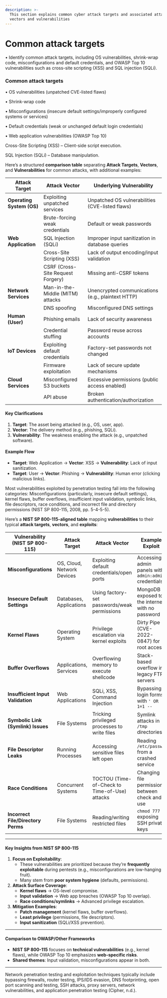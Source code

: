 ```yaml
---
description: >-
  This section explains common cyber attack targets and associated attack
  vectors and vulnerabilities
---
```


# Common attack targets

• Identify common attack targets, including OS vulnerabilities, shrink-wrap code, misconfigurations and default credentials, and OWASP Top 10 vulnerabilities such as cross-site scripting (XSS) and SQL injection (SQLi).

### Common attack targets

• OS vulnerabilities (unpatched CVE-listed flaws)&#x20;

• Shrink-wrap code

• Misconfigurations (insecure default settings/improperly configured systems or services)

• Default credentials (weak or unchanged default login credentials)

• Web application vulnerabilities (OWASP Top 10)

Cross-Site Scripting (XSS) – Client-side script execution.&#x20;

SQL Injection (SQLi) – Database manipulation.

Here’s a structured **comparison table** separating **Attack Targets**, **Vectors**, and **Vulnerabilities** for common attacks, with additional examples:

| **Attack Target**         | **Attack Vector**                 | **Underlying Vulnerability**                      |
| ------------------------- | --------------------------------- | ------------------------------------------------- |
| **Operating System (OS)** | Exploiting unpatched services     | Unpatched OS vulnerabilities (CVE-listed flaws)   |
|                           | Brute-forcing weak credentials    | Default or weak passwords                         |
| **Web Application**       | SQL Injection (SQLi)              | Improper input sanitization in database queries   |
|                           | Cross-Site Scripting (XSS)        | Lack of output encoding/input validation          |
|                           | CSRF (Cross-Site Request Forgery) | Missing anti-CSRF tokens                          |
| **Network Services**      | Man-in-the-Middle (MITM) attacks  | Unencrypted communications (e.g., plaintext HTTP) |
|                           | DNS spoofing                      | Misconfigured DNS settings                        |
| **Human (User)**          | Phishing emails                   | Lack of security awareness                        |
|                           | Credential stuffing               | Password reuse across accounts                    |
| **IoT Devices**           | Exploiting default credentials    | Factory-set passwords not changed                 |
|                           | Firmware exploitation             | Lack of secure update mechanisms                  |
| **Cloud Services**        | Misconfigured S3 buckets          | Excessive permissions (public access enabled)     |
|                           | API abuse                         | Broken authentication/authorization               |

#### **Key Clarifications**

1. **Target**: The asset being attacked (e.g., OS, user, app).
2. **Vector**: The delivery method (e.g., phishing, SQLi).
3. **Vulnerability**: The weakness enabling the attack (e.g., unpatched software).

#### **Example Flow**

* **Target**: Web Application → **Vector**: XSS → **Vulnerability**: Lack of input sanitization.
* **Target**: User → **Vector**: Phishing → **Vulnerability**: Human error (clicking malicious links).

Most vulnerabilities exploited by penetration testing fall into the following categories: Misconfigurations (particularly, insecure default settings), kernel flaws, buffer overflows, insufficient input validation, symbolic links, file descriptors, race conditions, and incorrect file and directory permissions (NIST SP 800-115, 2008, pp. 5-4-5-5).&#x20;

Here’s a **NIST SP 800-115-aligned table** mapping **vulnerabilities** to their typical **attack targets**, **vectors**, and **exploits**:

| **Vulnerability (NIST SP 800-115)** | **Attack Target**          | **Attack Vector**                             | **Example Exploit**                                   |
| ----------------------------------- | -------------------------- | --------------------------------------------- | ----------------------------------------------------- |
| **Misconfigurations**               | OS, Cloud, Network Devices | Exploiting default credentials/open ports     | Accessing admin panels with `admin:admin` credentials |
| **Insecure Default Settings**       | Databases, Applications    | Using factory-set passwords/weak permissions  | MongoDB exposed to the internet with no password      |
| **Kernel Flaws**                    | Operating System           | Privilege escalation via kernel exploits      | Dirty Pipe (CVE-2022-0847) for root access            |
| **Buffer Overflows**                | Applications, Services     | Overflowing memory to execute shellcode       | Stack-based overflow in legacy FTP servers            |
| **Insufficient Input Validation**   | Web Applications           | SQLi, XSS, Command Injection                  | Bypassing login forms with `' OR 1=1 --`              |
| **Symbolic Link (Symlink) Issues**  | File Systems               | Tricking privileged processes to write files  | Symlink attacks in `/tmp` directories                 |
| **File Descriptor Leaks**           | Running Processes          | Accessing sensitive files left open           | Reading `/etc/passwd` from a crashed service          |
| **Race Conditions**                 | Concurrent Systems         | TOCTOU (Time-of-Check to Time-of-Use) attacks | Changing file permissions between check and use       |
| **Incorrect File/Directory Perms**  | File Systems               | Reading/writing restricted files              | `chmod 777` exposing SSH private keys                 |

***

#### **Key Insights from NIST SP 800-115**

1. **Focus on Exploitability**:
   * These vulnerabilities are prioritized because they’re **frequently exploitable** during pentests (e.g., misconfigurations are low-hanging fruit).
   * Many stem from **poor system hygiene** (defaults, permissions).
2. **Attack Surface Coverage**:
   * **Kernel flaws** → OS-level compromise.
   * **Input validation** → Web app breaches (OWASP Top 10 overlap).
   * **Race conditions/symlinks** → Advanced privilege escalation.
3. **Mitigation Examples**:
   * **Patch management** (kernel flaws, buffer overflows).
   * **Least privilege** (permissions, file descriptors).
   * **Input sanitization** (SQLi/XSS prevention).

***

#### **Comparison to OWASP/Other Frameworks**

* **NIST SP 800-115** focuses on **technical vulnerabilities** (e.g., kernel flaws), while OWASP Top 10 emphasizes **web-specific risks**.
* **Shared themes**: Input validation, misconfigurations appear in both.

***

Network penetration testing and exploitation techniques typically include bypassing firewalls, router testing, IPS/IDS evasion, DNS footprinting, open port scanning and testing, SSH attacks, proxy servers, network vulnerabilities, and application penetration testing (Cipher, n.d.).
